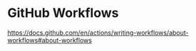 # GitHub Workflows

<https://docs.github.com/en/actions/writing-workflows/about-workflows#about-workflows>
